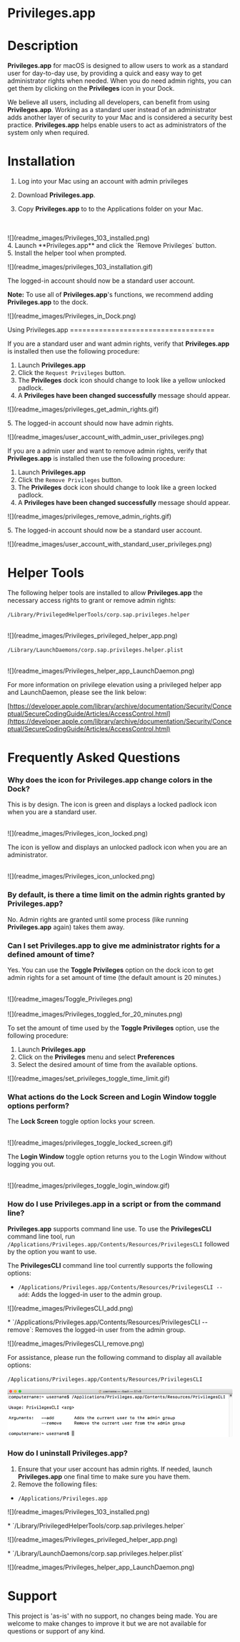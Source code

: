 # Privileges.app

Description 
===================================

**Privileges.app** for macOS is designed to allow users to work as a standard user for day-to-day use, by providing a quick and easy way to get administrator rights when needed. When you do need admin rights, you can get them by clicking on the **Privileges** icon in your Dock.

We believe all users, including all developers, can benefit from using **Privileges.app**. Working as a standard user instead of an administrator adds another layer of security to your Mac and is considered a security best practice. **Privileges.app** helps enable users to act as administrators of the system only when required.



Installation
===================================

1. Log into your Mac using an account with admin privileges

2. Download **Privileges.app**.

3. Copy **Privileges.app** to to the Applications folder on your Mac.
<br>
<br>
![](readme_images/Privileges_103_installed.png)
<br>
4. Launch **Privileges.app** and click the `Remove Privileges` button.
<br>
5. Install the helper tool when prompted.
<p></p>
![](readme_images/privileges_103_installation.gif)
<p></p>
<p></p>
The logged-in account should now be a standard user account.
<p></p>


**Note:** To use all of **Privileges.app**'s functions, we recommend adding **Privileges.app** to the dock.
<p></p>
![](readme_images/Privileges_in_Dock.png)
<p></p>
Using Privileges.app
===================================

If you are a standard user and want admin rights, verify that **Privileges.app** is installed then use the following procedure:

1. Launch **Privileges.app** 
2. Click the `Request Privileges` button.
3. The **Privileges** dock icon should change to look like a yellow unlocked padlock.
4. A **Privileges have been changed successfully** message should appear.
<p></p>
![](readme_images/privileges_get_admin_rights.gif)
<p></p>
5. The logged-in account should now have admin rights.
<p></p>
![](readme_images/user_account_with_admin_user_privileges.png)
<p></p>


If you are a admin user and want to remove admin rights, verify that **Privileges.app** is installed then use the following procedure:

1. Launch **Privileges.app** 
2. Click the `Remove Privileges` button.
3. The **Privileges** dock icon should change to look like a green locked padlock.
4. A **Privileges have been changed successfully** message should appear.
<p></p>
![](readme_images/privileges_remove_admin_rights.gif)
<p></p> 
5. The logged-in account should now be a standard user account.
<p></p>
![](readme_images/user_account_with_standard_user_privileges.png)
<p></p>


Helper Tools
===================================

The following helper tools are installed to allow **Privileges.app** the necessary access rights to grant or remove admin rights:

`/Library/PrivilegedHelperTools/corp.sap.privileges.helper`

<br>
![](readme_images/Privileges_privileged_helper_app.png)
<br>

`/Library/LaunchDaemons/corp.sap.privileges.helper.plist`

<br>
![](readme_images/Privileges_helper_app_LaunchDaemon.png)
<br>

For more information on privilege elevation using a privileged helper app and LaunchDaemon, please see the link below:

[https://developer.apple.com/library/archive/documentation/Security/Conceptual/SecureCodingGuide/Articles/AccessControl.html](https://developer.apple.com/library/archive/documentation/Security/Conceptual/SecureCodingGuide/Articles/AccessControl.html)


Frequently Asked Questions
===================================


### Why does the icon for Privileges.app change colors in the Dock?

This is by design. The icon is green and displays a locked padlock icon when you are a standard user. 

<br>
![](readme_images/Privileges_icon_locked.png)
<br>

The icon is yellow and displays an unlocked padlock icon when you are an administrator.

<br>
![](readme_images/Privileges_icon_unlocked.png)
<br>

### By default, is there a time limit on the admin rights granted by Privileges.app?

No. Admin rights are granted until some process (like running **Privileges.app** again) takes them away.

### Can I set Privileges.app to give me administrator rights for a defined amount of time?

Yes. You can use the **Toggle Privileges** option on the dock icon to get admin rights for a set amount of time (the default amount is 20 minutes.)

<br>
![](readme_images/Toggle_Privileges.png)
<br>

<br>
![](readme_images/Privileges_toggled_for_20_minutes.png)
<br>

To set the amount of time used by the **Toggle Privileges** option, use the following procedure:

1. Launch **Privileges.app**
2. Click on the **Privileges** menu and select **Preferences**
3. Select the desired amount of time from the available options.
<p></p>
![](readme_images/set_privileges_toggle_time_limit.gif)

### What actions do the Lock Screen and Login Window toggle options perform?

The **Lock Screen** toggle option locks your screen.

<br>
![](readme_images/privileges_toggle_locked_screen.gif)
<br>

The **Login Window** toggle option returns you to the Login Window without logging you out.

<br>
![](readme_images/privileges_toggle_login_window.gif)
<br>


### How do I use Privileges.app in a script or from the command line?

**Privileges.app** supports command line use. To use the **PrivilegesCLI** command line tool, run `/Applications/Privileges.app/Contents/Resources/PrivilegesCLI` followed by the option you want to use.

The **PrivilegesCLI** command line tool currently supports the following options:

* `/Applications/Privileges.app/Contents/Resources/PrivilegesCLI --add`: Adds the logged-in user to the admin group.
<p></p>
![](readme_images/PrivilegesCLI_add.png)
<p></p> 
* `/Applications/Privileges.app/Contents/Resources/PrivilegesCLI --remove`: Removes the logged-in user from the admin group.
<p></p>
![](readme_images/PrivilegesCLI_remove.png)
<p></p> 


For assistance, please run the following command to display all available options:

`/Applications/Privileges.app/Contents/Resources/PrivilegesCLI`

![](readme_images/PrivilegesCLI_help.png)




### How do I uninstall Privileges.app?

1. Ensure that your user account has admin rights. If needed, launch **Privileges.app** one final time to make sure you have them.
2. Remove the following files:

* `/Applications/Privileges.app`
<p></p>
![](readme_images/Privileges_103_installed.png)
<p></p>
* `/Library/PrivilegedHelperTools/corp.sap.privileges.helper`
<p></p>
![](readme_images/Privileges_privileged_helper_app.png)
<p></p>
* `/Library/LaunchDaemons/corp.sap.privileges.helper.plist`
<p></p>
![](readme_images/Privileges_helper_app_LaunchDaemon.png)
<p></p>




Support
===================================
This project is 'as-is' with no support, no changes being made.  You are welcome to make changes to improve it but we are not available for questions or support of any kind.
